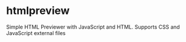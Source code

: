 # htmlpreview
Simple HTML Previewer with JavaScript and HTML. Supports CSS and JavaScript external files

